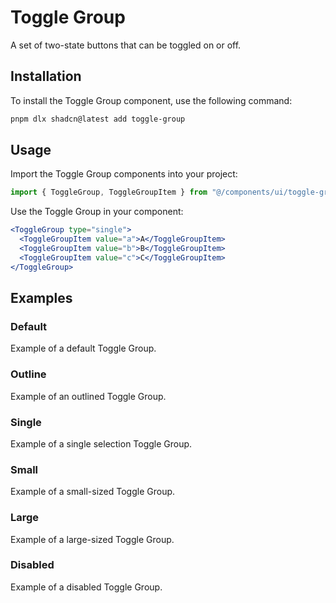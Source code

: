 # Toggle Group

A set of two-state buttons that can be toggled on or off.

## Installation

To install the Toggle Group component, use the following command:

```bash
pnpm dlx shadcn@latest add toggle-group
```

## Usage

Import the Toggle Group components into your project:

```javascript
import { ToggleGroup, ToggleGroupItem } from "@/components/ui/toggle-group"
```

Use the Toggle Group in your component:

```jsx
<ToggleGroup type="single">
  <ToggleGroupItem value="a">A</ToggleGroupItem>
  <ToggleGroupItem value="b">B</ToggleGroupItem>
  <ToggleGroupItem value="c">C</ToggleGroupItem>
</ToggleGroup>
```

## Examples

### Default

Example of a default Toggle Group.

### Outline

Example of an outlined Toggle Group.

### Single

Example of a single selection Toggle Group.

### Small

Example of a small-sized Toggle Group.

### Large

Example of a large-sized Toggle Group.

### Disabled

Example of a disabled Toggle Group.